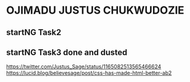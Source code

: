 # OJIMADU JUSTUS CHUKWUDOZIE
## startNG Task2
## startNG Task3 done and dusted

https://twitter.com/Justus_Sage/status/1165082513565466624
https://lucid.blog/believesage/post/css-has-made-html-better-ab2